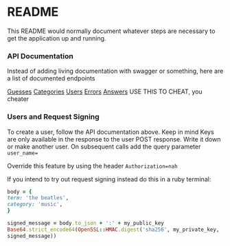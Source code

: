 # README

This README would normally document whatever steps are necessary to get the
application up and running.


### API Documentation
Instead of adding living documentation with swagger or something, here are a
list of documented endpoints

[Guesses](https://hackmd.io/@3EsXNN0gSKqG4L5xr7fj1A/B12c_599v)
[Categories](https://hackmd.io/@3EsXNN0gSKqG4L5xr7fj1A/HkyZ695qP)
[Users](https://hackmd.io/@3EsXNN0gSKqG4L5xr7fj1A/r1bRa995w)
[Errors](https://hackmd.io/@3EsXNN0gSKqG4L5xr7fj1A/HkTuJj99D)
[Answers](https://hackmd.io/@3EsXNN0gSKqG4L5xr7fj1A/B1FSSc5qv) USE THIS TO CHEAT, you cheater


### Users and Request Signing

To create a user, follow the API documentation above. Keep in mind Keys are only
available in the response to the user POST response. Write it down or make
another user. On subsequent calls add the query parameter `user_name=`

Override this feature by using the header `Authorization=nah`

If you intend to try out request signing instead do this in a ruby terminal:

```ruby
body = {
term: 'the beatles',
category: 'music',
}

signed_message = body.to_json + ':' + my_public_key
Base64.strict_encode64(OpenSSL::HMAC.digest('sha256', my_private_key,
signed_message))
```
